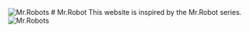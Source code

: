 <picture>
  <source media="(prefers-color-scheme: dark)" srcset="https://github.com/Djcini-HUN/Mr.Robot/edit/main/images/main_both.png">
  <source media="(prefers-color-scheme: light)" srcset="https://github.com/Djcini-HUN/Mr.Robot/edit/main/images/main_both.png">
  <img alt="Mr.Robots" src="https://github.com/Djcini-HUN/Mr.Robot/edit/main/images/main_both.png">
</picture>
# Mr.Robot
This website is inspired by the Mr.Robot series.
<picture>
  <source media="(prefers-color-scheme: dark)" srcset="https://github.com/Djcini-HUN/Mr.Robot/edit/main/images/main_both.png">
  <source media="(prefers-color-scheme: light)" srcset="https://github.com/Djcini-HUN/Mr.Robot/edit/main/images/main_both.png">
  <img alt="Mr.Robots" src="https://github.com/Djcini-HUN/Mr.Robot/edit/main/images/main_both.png">
</picture>
